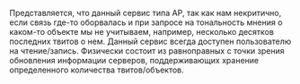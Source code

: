 Представляется, что данный сервис типа AP, так как нам некритично, если связь где-то оборвалась и при запросе на тональность мнения о каком-то объекте мы не учитываем, например, несколько десятков последних твитов о нем.
Данный сервис всегда доступен пользователю на чтение/запись.
Физически состоит из равноправных с точки зрения обновления информации серверов, поддерживающих хранение определенного количества твитов/объектов.
